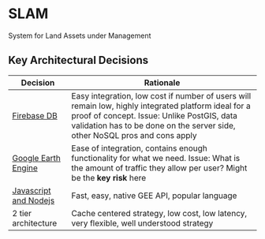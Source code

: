 # SLAM

System for Land Assets under Management

## Key Architectural Decisions

| Decision                  | Rationale                                                                                                                                                                                                                         |
| ------------------------- | --------------------------------------------------------------------------------------------------------------------------------------------------------------------------------------------------------------------------------- |
| [Firebase DB]()           | Easy integration, low cost if number of users will remain low, highly integrated platform ideal for a proof of concept. Issue: Unlike PostGIS, data validation has to be done on the server side, other NoSQL pros and cons apply |
| [Google Earth Engine]()   | Ease of integration, contains enough functionality for what we need. Issue: What is the amount of traffic they allow per user? Might be the **key risk** here                                                                     |
| [Javascript and Nodejs]() | Fast, easy, native GEE API, popular language                                                                                                                                                                                      |
| 2 tier architecture       | Cache centered strategy, low cost, low latency, very flexible, well understood strategy                                                                                                                                           |
